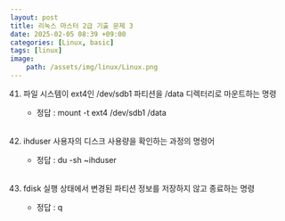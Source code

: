 ```yaml
---
layout: post
title: 리눅스 마스터 2급 기출 문제 3
date: 2025-02-05 08:39 +09:00
categories: [Linux, basic]
tags: [linux]
image:
    path: /assets/img/linux/Linux.png
---
```


41. 파일 시스템이 ext4인 /dev/sdb1 파티션을 /data 디렉터리로 마운트하는 명령
    - 정답 : mount -t ext4 /dev/sdb1 /data

    <br>
42. ihduser 사용자의 디스크 사용량을 확인하는 과정의 명령어
    - 정답 : du -sh ~ihduser

    <br>
43. fdisk 실행 상태에서 변경된 파티션 정보를 저장하지 않고 종료하는 명령
    - 정답 : q